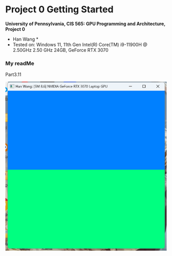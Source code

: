 Project 0 Getting Started
====================

**University of Pennsylvania, CIS 565: GPU Programming and Architecture, Project 0**

* Han Wang
  * 
* Tested on:  Windows 11, 11th Gen Intel(R) Core(TM) i9-11900H @ 2.50GHz   2.50 GHz 24GB, GeForce RTX 3070 

### My readMe

Part3.11

![Screenshot](images/part1.png)
